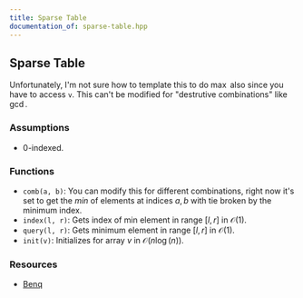 ```yaml
---
title: Sparse Table
documentation_of: sparse-table.hpp
---
```


## Sparse Table

Unfortunately, I'm not sure how to template this to do $\max$ also since you have to access `v`. This can't be modified for "destrutive combinations" like $\gcd$. 

### Assumptions
- $0$-indexed. 

### Functions
- `comb(a, b)`: You can modify this for different combinations, right now it's set to get the $min$ of elements at indices $a, b$ with tie broken by the minimum index. 
- `index(l, r)`: Gets index of $\text{min}$ element in range $[l, r]$ in $\mathcal O(1)$. 
- `query(l, r)`: Gets minimum element in range $[l, r]$ in $\mathcal O(1)$. 
- `init(v)`: Initializes for array $v$ in $\mathcal O(n \log(n))$. 

### Resources
- [Benq](https://github.com/bqi343/USACO/blob/master/Implementations/content/data-structures/Static%20Range%20Queries%20(9.1)/RMQ%20(9.1).h)
